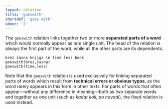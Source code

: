 ```yaml
---
layout: relation
title: 'goeswith'
shortdef: 'goes with'
udver: '2'
---
```


The `goeswith` relation links together two or more **separated parts of a word** which would normally appear as one single unit. The head of the relation is always the first part of the word, while all the other parts are its dependents. 

~~~ sdparse
brez časna knjiga \n time less book
goeswith(brez,časna)
goeswith(time,less)
~~~

Note that the `goeswith` relation is used exclusively for linking separated parts of words which result from **technical errors or obvious typos**, as the word rarely appears in this form in other texts. For parts of words that often appear—without any difference in meaning—both as two separate words and together as one unit (such as *kadar koli, po navadi*), the fixed relation is used instead.
